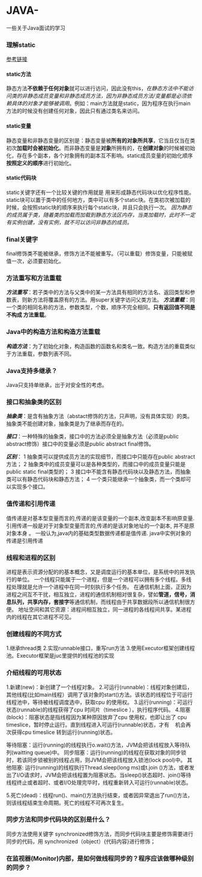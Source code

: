 # JAVA-
一些关于Java面试的学习
### 理解static
[参考链接](http://www.cnblogs.com/dolphin0520/p/3799052.html)
#### static方法
静态方法**不依赖于任何对象**就可以进行访问，因此没有this，*在静态方法中不能访问类的非静态成员变量和非静态成员方法，因为非静态成员方法/变量都是必须依赖具体的对象才能够被调用*。例如：main方法就是static，因为程序在执行main方法的时候没有创建任何对象，因此只有通过类名来访问。
#### static变量
静态变量和非静态变量的区别是：静态变量被**所有的对象所共享**，它当且仅当在类初次**加载时会被初始化**。而非静态变量是**对象**所拥有的，在**创建对象**的时候被初始化，存在多个副本，各个对象拥有的副本互不影响。static成员变量的初始化顺序**按照定义的顺序**进行初始化。
#### static代码块
static关键字还有一个比较关键的作用就是 用来形成静态代码块以优化程序性能。static块可以置于类中的任何地方，类中可以有多个static块。在类初次被加载的时候，会按照static块的顺序来执行每个static块，并且只会执行一次。
*因为静态的成员属于类，随着类的加载而加载到静态方法区内存，当类加载时，此时不一定有实例创建，没有实例，就不可以访问非静态的成员。*
### final关键字 ###
final修饰类不能被继承，修饰方法不能被重写。（可以重载）修饰变量，只能被赋值一次，必须要初始化。
### 方法重写和方法重载 ###
***方法重写***：若子类中的方法与父类中的某一方法具有相同的方法名、返回类型和参数表，则新方法将覆盖原有的方法。用super关键字访问父类方法。
***方法重载***：同一个类的相同名称的方法，参数类型，个数，顺序不完全相同。**只有返回值不同是不构成 方法重载**。
### Java中的构造方法和构造方法重载
***构造方法***：为了初始化对象，构造函数的函数名和类名一致。构造方法的重载类似于方法重载，参数列表不同。
### Java支持多继承？ ###
Java只支持单继承，出于对安全性的考虑。
### 接口和抽象类的区别 ###

***抽象类***：是含有抽象方法（abstact修饰的方法，只声明，没有具体实现）的类。抽象类不能创建对象，抽象类是为了继承而存在的。

***接口***：一种特殊的抽象类，接口中的方法必须全是抽象方法（必须是public abstract修饰）接口中的变量必须是public abstract final修饰。

***区别***：
1 抽象类可以提供成员方法的实现细节，而接口中只能存在public abstract 方法；
2 抽象类中的成员变量可以是各种类型的，而接口中的成员变量只能是public static final类型的；
3 接口中不能含有静态代码块以及静态方法，而抽象类可以有静态代码块和静态方法；
4 一个类只能继承一个抽象类，而一个类却可以实现多个接口。
### 值传递和引用传递 ###
值传递是对基本型变量而言的,传递的是该变量的一个副本,改变副本不影响原变量.
引用传递一般是对于对象型变量而言的,传递的是该对象地址的一个副本, 并不是原对象本身 。
一般认为,java内的基础类型数据传递都是值传递. java中实例对象的传递是引用传递
### 线程和进程的区别 ###
进程是表示资源分配的的基本概念，又是调度运行的基本单位，是系统中的并发执行的单位。
一个线程只能属于一个进程，但是一个进程可以拥有多个线程。多线程处理就是允许一个进程中在同一时刻执行多个任务。
在通信机制上面，正因为进程之间互不干扰，相互独立，进程的通信机制相对很复杂，譬如**管道，信号，消息队列，共享内存，套接字**等通信机制，而线程由于共享数据段所以通信机制很方便。
地址空间和其它资源：进程间相互独立，同一进程的各线程间共享。某进程内的线程在其它进程不可见。
### 创建线程的不同方式 ###
1.继承thread类
2.实现runnable接口，重写run方法
3.使用Executor框架创建线程池。Executor框架是juc里提供的线程池的实现
### 介绍线程的可用状态 ###
1.新建(new)：新创建了一个线程对象。
2.可运行(runnable)：线程对象创建后，其他线程(比如main线程）调用了该对象的start()方法。该状态的线程位于可运行线程池中，等待被线程调度选中，获取cpu 的使用权。
3.运行(running)：可运行状态(runnable)的线程获得了cpu 时间片（timeslice ），执行程序代码。
4.阻塞(block)：阻塞状态是指线程因为某种原因放弃了cpu 使用权，也即让出了 cpu timeslice，暂时停止运行。直到线程进入可运行(runnable)状态，才有     机会再次获得cpu timeslice 转到运行(running)状态。

等待阻塞：运行(running)的线程执行o.wait()方法，JVM会把该线程放入等待队列(waitting queue)中。
同步阻塞：运行(running)的线程在获取对象的同步锁时，若该同步锁被别的线程占用，则JVM会把该线程放入锁池(lock pool)中。
其他阻塞: 运行(running)的线程执行Thread.sleep(long ms)或t.join ()方法，或者发出了I/O请求时，JVM会把该线程置为阻塞状态。当sleep()状态超时、join()等待线程终止或者超时、或者I/O处理完毕时，线程重新转入可运行(runnable)状态。

5.死亡(dead)：线程run()、main()方法执行结束，或者因异常退出了run()方法，则该线程结束生命周期。死亡的线程不可再次复生。
### 同步方法和同步代码块的区别是什么？ ### 
同步方法使用关键字 synchronized修饰方法，而同步代码块主要是修饰需要进行同步的代码，用   synchronized（object）{代码内容}进行修饰；
### 在监视器(Monitor)内部，是如何做线程同步的？程序应该做哪种级别的同步？ ###

